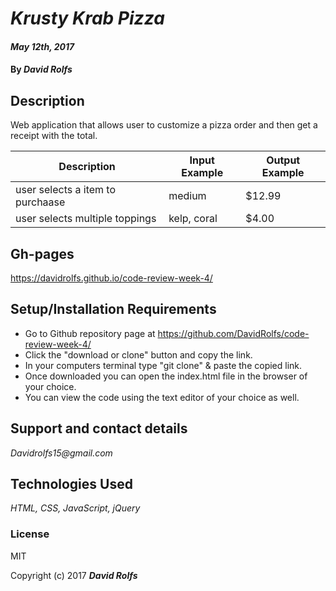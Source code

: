 # _Krusty Krab Pizza_

####  _May 12th, 2017_

#### By _**David Rolfs**_

## Description
Web application that allows user to customize a pizza order and then get a receipt with the total.


| Description  | Input Example | Output Example |
| ------------- | ------------- | ------------- |
| user selects a item to purchaase | medium | $12.99 |
| user selects multiple toppings | kelp, coral |  $4.00 |


## Gh-pages
https://davidrolfs.github.io/code-review-week-4/

## Setup/Installation Requirements

* Go to Github repository page at https://github.com/DavidRolfs/code-review-week-4/
* Click the "download or clone" button and copy the link.
* In your computers terminal type "git clone" & paste the copied link.
* Once downloaded you can open the index.html file in the browser of your choice.
* You can view the code using the text editor of your choice as well.

## Support and contact details

_Davidrolfs15@gmail.com_

## Technologies Used

_HTML, CSS, JavaScript, jQuery_

### License

MIT

Copyright (c) 2017 **_David Rolfs_**
